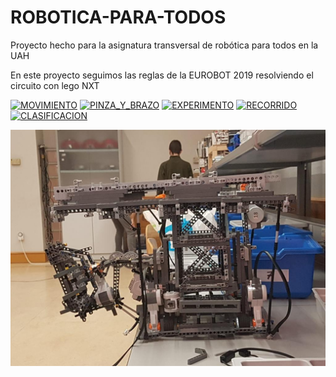 # ROBOTICA-PARA-TODOS

Proyecto hecho para la asignatura transversal de robótica para todos en la UAH

En este proyecto seguimos las reglas de la EUROBOT 2019 resolviendo el circuito con lego NXT

[![MOVIMIENTO](http://img.youtube.com/vi/eDtlJeve1g40/0.jpg)](https://youtu.be/eDtlJeve1g4)
[![PINZA_Y_BRAZO](http://img.youtube.com/vi/9qLxXKEjcvA0/0.jpg)](https://youtu.be/9qLxXKEjcvA)
[![EXPERIMENTO](http://img.youtube.com/vi/w5wV5yRSfOs0/0.jpg)](https://youtu.be/w5wV5yRSfOs)
[![RECORRIDO](http://img.youtube.com/vi/_kXEVo65mwE0/0.jpg)](https://youtu.be/_kXEVo65mwE)
[![CLASIFICACION](http://img.youtube.com/vi/auBwFaBb3n00/0.jpg)](https://youtu.be/auBwFaBb3n0)

![EUROBOT](./IMG/32cd387e-1b5a-4905-a240-5af8caf2ce2d.jpg "EUROBOT")
